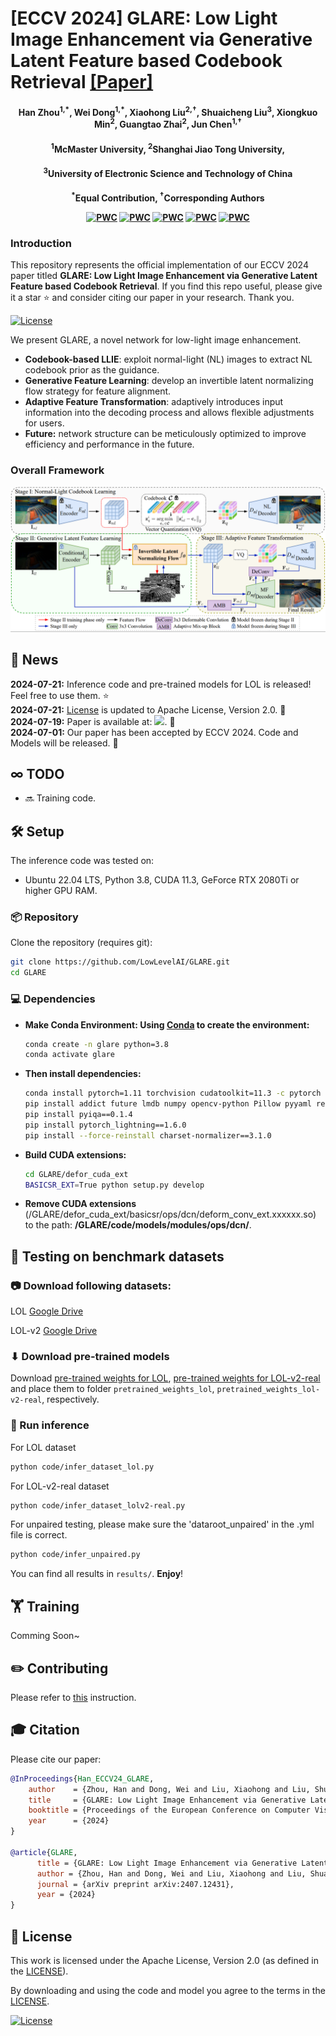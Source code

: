 #  [ECCV 2024] GLARE: Low Light Image Enhancement via Generative Latent Feature based Codebook Retrieval [[Paper]](https://arxiv.org/pdf/2407.12431)

<h4 align="center">Han Zhou<sup>1,*</sup>, Wei Dong<sup>1,*</sup>, Xiaohong Liu<sup>2,&dagger;</sup>, Shuaicheng Liu<sup>3</sup>, Xiongkuo Min<sup>2</sup>, Guangtao Zhai<sup>2</sup>, Jun Chen<sup>1,&dagger;</sup></center>
<h4 align="center"><sup>1</sup>McMaster University, <sup>2</sup>Shanghai Jiao Tong University, 
<h4 align="center"><sup>3</sup>University of Electronic Science and Technology of China</center></center>
<h4 align="center"><sup>*</sup>Equal Contribution, <sup>&dagger;</sup>Corresponding Authors</center></center>


[![PWC](https://img.shields.io/endpoint.svg?url=https://paperswithcode.com/badge/glare-low-light-image-enhancement-via/low-light-image-enhancement-on-lol-v2)](https://paperswithcode.com/sota/low-light-image-enhancement-on-lol-v2?p=glare-low-light-image-enhancement-via)
[![PWC](https://img.shields.io/endpoint.svg?url=https://paperswithcode.com/badge/glare-low-light-image-enhancement-via/low-light-image-enhancement-on-lol-v2-1)](https://paperswithcode.com/sota/low-light-image-enhancement-on-lol-v2-1?p=glare-low-light-image-enhancement-via)
[![PWC](https://img.shields.io/endpoint.svg?url=https://paperswithcode.com/badge/glare-low-light-image-enhancement-via/low-light-image-enhancement-on-sdsd-indoor)](https://paperswithcode.com/sota/low-light-image-enhancement-on-sdsd-indoor?p=glare-low-light-image-enhancement-via)
[![PWC](https://img.shields.io/endpoint.svg?url=https://paperswithcode.com/badge/glare-low-light-image-enhancement-via/low-light-image-enhancement-on-sdsd-outdoor)](https://paperswithcode.com/sota/low-light-image-enhancement-on-sdsd-outdoor?p=glare-low-light-image-enhancement-via)
[![PWC](https://img.shields.io/endpoint.svg?url=https://paperswithcode.com/badge/glare-low-light-image-enhancement-via/low-light-image-enhancement-on-lol)](https://paperswithcode.com/sota/low-light-image-enhancement-on-lol?p=glare-low-light-image-enhancement-via)




### Introduction
This repository represents the official implementation of our ECCV 2024 paper titled **GLARE: Low Light Image Enhancement via Generative Latent Feature based Codebook Retrieval**. If you find this repo useful, please give it a star ⭐ and consider citing our paper in your research. Thank you.

[![License](https://img.shields.io/badge/License-Apache--2.0-929292)](https://www.apache.org/licenses/LICENSE-2.0)

We present GLARE, a novel network for low-light image enhancement.

- **Codebook-based LLIE**: exploit normal-light (NL) images to extract NL codebook prior as the guidance.
- **Generative Feature Learning**: develop an invertible latent normalizing flow strategy for feature alignment.
- **Adaptive Feature Transformation**: adaptively introduces input information into the decoding process and allows flexible adjustments for users. 
- **Future:** network structure can be meticulously optimized to improve efficiency and performance in the future.

### Overall Framework
![teaser](images/framework.png)

## 📢 News
**2024-07-21:** Inference code and pre-trained models for LOL is released! Feel free to use them. ⭐ <br>
**2024-07-21:** [License](LICENSE.txt) is updated to Apache License, Version 2.0. 💫 <br>
**2024-07-19:** Paper is available at: <a href="https://arxiv.org/pdf/2407.12431"><img src="https://img.shields.io/badge/arXiv-PDF-b31b1b" height="16"></a>. :tada: <br>
**2024-07-01:** Our paper has been accepted by ECCV 2024. Code and Models will be released. :rocket:<br>


## ∞ TODO
- 🔜 Training code.

## 🛠️ Setup

The inference code was tested on:

- Ubuntu 22.04 LTS, Python 3.8, CUDA 11.3, GeForce RTX 2080Ti or higher GPU RAM.

### 📦 Repository

Clone the repository (requires git):

```bash
git clone https://github.com/LowLevelAI/GLARE.git
cd GLARE
```

### 💻 Dependencies

- **Make Conda Environment: Using [Conda](https://conda.io/projects/conda/en/latest/user-guide/tasks/manage-environments.html) to create the environment:** 

    ```bash
    conda create -n glare python=3.8
    conda activate glare
    ```
- **Then install dependencies:**

  ```bash
  conda install pytorch=1.11 torchvision cudatoolkit=11.3 -c pytorch
  pip install addict future lmdb numpy opencv-python Pillow pyyaml requests scikit-image scipy tqdm yapf einops tb-nightly natsort
  pip install pyiqa==0.1.4 
  pip install pytorch_lightning==1.6.0
  pip install --force-reinstall charset-normalizer==3.1.0
  ```

- **Build CUDA extensions:**
  
  ```bash
  cd GLARE/defor_cuda_ext
  BASICSR_EXT=True python setup.py develop
  ```

- **Remove CUDA extensions** (/GLARE/defor_cuda_ext/basicsr/ops/dcn/deform_conv_ext.xxxxxx.so) to the path: **/GLARE/code/models/modules/ops/dcn/**.


## 🏃 Testing on benchmark datasets

### 📷 Download following datasets:

LOL [Google Drive](https://drive.google.com/file/d/1L-kqSQyrmMueBh_ziWoPFhfsAh50h20H/view?usp=sharing)

LOL-v2 [Google Drive](https://drive.google.com/file/d/1Ou9EljYZW8o5dbDCf9R34FS8Pd8kEp2U/view?usp=sharing)



### ⬇ Download pre-trained models

Download [pre-trained weights for LOL](https://drive.google.com/drive/folders/1DuATvqpNgRGlPq5_LvvzghkFdFL9sYvq), [pre-trained weights for LOL-v2-real](https://drive.google.com/drive/folders/1Cesn3jJAdxjT7DDZCTMU8Vt2CnauBL7F?usp=drive_link) and place them to folder `pretrained_weights_lol`, `pretrained_weights_lol-v2-real`, respectively.

### 🚀 Run inference

For LOL dataset

```bash
python code/infer_dataset_lol.py
```

For LOL-v2-real dataset

```bash
python code/infer_dataset_lolv2-real.py
```

For unpaired testing, please make sure the 'dataroot_unpaired' in the .yml file is correct.

```bash
python code/infer_unpaired.py
```

You can find all results in `results/`. **Enjoy**!


## 🏋️ Training

Comming Soon~


## ✏️ Contributing

Please refer to [this](CONTRIBUTING.md) instruction.

## 🎓 Citation

Please cite our paper:

```bibtex
@InProceedings{Han_ECCV24_GLARE,
    author    = {Zhou, Han and Dong, Wei and Liu, Xiaohong and Liu, Shuaicheng and Min, Xiongkuo and Zhai, Guangtao and Chen, Jun},
    title     = {GLARE: Low Light Image Enhancement via Generative Latent Feature based Codebook Retrieval},
    booktitle = {Proceedings of the European Conference on Computer Vision (ECCV)},
    year      = {2024}
}

@article{GLARE,
      title = {GLARE: Low Light Image Enhancement via Generative Latent Feature based Codebook Retrieval}, 
      author = {Zhou, Han and Dong, Wei and Liu, Xiaohong and Liu, Shuaicheng and Min, Xiongkuo and Zhai, Guangtao and Chen, Jun},
      journal = {arXiv preprint arXiv:2407.12431},
      year = {2024}
}
```

## 🎫 License

This work is licensed under the Apache License, Version 2.0 (as defined in the [LICENSE](LICENSE.txt)).

By downloading and using the code and model you agree to the terms in the  [LICENSE](LICENSE.txt).

[![License](https://img.shields.io/badge/License-Apache--2.0-929292)](https://www.apache.org/licenses/LICENSE-2.0)


